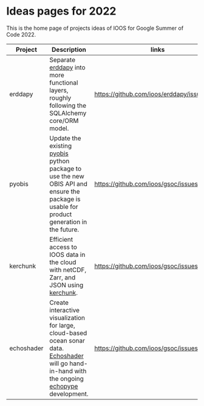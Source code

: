 # Ideas pages for 2022

This is the home page of projects ideas of IOOS for Google Summer of Code 2022.

|**Project** |**Description**|**links**| **hours** |
|------------|---------------|---------|-----------|
| erddapy    | Separate [erddapy](https://github.com/ioos/erddapy) into more functional layers, roughly following the SQLAlchemy core/ORM model.                                                                                                | https://github.com/ioos/erddapy/issues/228 | 175  or 350  |
| pyobis     | Update the existing [pyobis](https://github.com/iobis/pyobis) python package to use the new OBIS API and ensure the package is usable for product generation in the future.                                                      | https://github.com/ioos/gsoc/issues/15     | 175  or 350  |
| kerchunk   | Efficient access to IOOS data in the cloud with netCDF, Zarr, and JSON using [kerchunk](https://fsspec.github.io/kerchunk/).                                                                                                     | https://github.com/ioos/gsoc/issues/14     | 175  or 350  |
| echoshader | Create interactive visualization for large, cloud-based ocean sonar data. [Echoshader](https://github.com/OSOceanAcoustics/echopype) will go hand-in-hand with the ongoing [echopype](https://github.com/OSOceanAcoustics/echopype) development. | https://github.com/ioos/gsoc/issues/16     | 175 or 350  |
